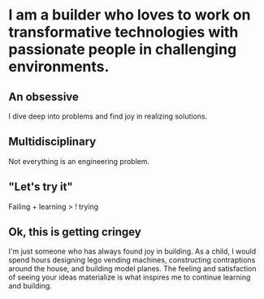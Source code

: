 # I am a builder who loves to work on transformative technologies with passionate people in challenging environments.

## An obsessive
I dive deep into problems and find joy in realizing solutions.

## Multidisciplinary
Not everything is an engineering problem.

## "Let's try it"
Failing + learning > ! trying

## Ok, this is getting cringey
I'm just someone who has always found joy in building. As a child, I would spend hours designing lego vending machines, constructing contraptions around the house, and building model planes. The feeling and satisfaction of seeing your ideas materialize is what inspires me to continue learning and building. 

 
